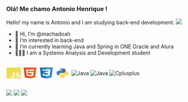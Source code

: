 ### Olá! Me chamo Antonio Henrique !

Hello! my name is Antonio and I am studying back-end development. <img src="https://media.giphy.com/media/WUlplcMpOCEmTGBtBW/giphy.gif" width="30">

- 👋 Hi, I’m @machadoah
- 👀 I’m interested in back-end
- 🌱 I’m currently learning Java and Spring in ONE Oracle and Alura
- 🧑🏽‍💻 I am a Systems Analysis and Development student
<!-- 

- 💞️ I’m looking to collaborate on ... 
- 📫 How to reach me ...

--->

<div style="display: inline_block"><br>
  <img align="center" alt="Js" height="30" width="40" src="https://raw.githubusercontent.com/devicons/devicon/master/icons/javascript/javascript-plain.svg">
  <img align="center" alt="HTML" height="30" width="40" src="https://raw.githubusercontent.com/devicons/devicon/master/icons/html5/html5-original.svg">
  <img align="center" alt="CSS" height="30" width="40" src="https://raw.githubusercontent.com/devicons/devicon/master/icons/css3/css3-original.svg">
  <img align="center" alt="Python" height="30" width="40" src="https://raw.githubusercontent.com/devicons/devicon/master/icons/python/python-original.svg">
  <img align="center" alt="Java" height="30" width="40" src="https://cdn.jsdelivr.net/gh/devicons/devicon/icons/java/java-original.svg">
  <img align="center" alt="Java" height="30" width="40" src="https://cdn.jsdelivr.net/gh/devicons/devicon/icons/spring/spring-original.svg">
  <img align="center" alt="Cplusplus" height="30" width="40"src="https://cdn.jsdelivr.net/gh/devicons/devicon/icons/cplusplus/cplusplus-original.svg" />
  
</div>
  
  ##
  
  <!--- https://devicon.dev/ --->
  <!-- https://dev.to/envoy_/150-badges-for-github-pnk -->
 
<div> 
  <a href="https://instagram.com/machadoah" target="_blank"><img src="https://img.shields.io/badge/-Instagram-%23E4405F?style=for-the-badge&logo=instagram&logoColor=white" target="_blank"></a>
  <!--
  <a href = "mailto:antoniohenriquemachado@outlook.pt"><img src="https://img.shields.io/badge/-Hotmail-%23333?style=for-the-badge&logo=hotmail&logoColor=white" target="_blank"></a>
  -->
  <a href="https://www.linkedin.com/in/machadoah" target="_blank"><img src="https://img.shields.io/badge/-LinkedIn-%230077B5?style=for-the-badge&logo=linkedin&logoColor=white" target="_blank"></a> 
  <a href="https://www.twitter.com/machadoah" target="_blank"><img src="https://img.shields.io/badge/Twitter-1DA1F2?style=for-the-badge&logo=twitter&logoColor=white" target="_blank"></a> 
  
  
  
</div>






<!--- 
- 👋 Hi, I’m @machadoah
- 👀 I’m interested in ...
- 🌱 I’m currently learning ...
- 💞️ I’m looking to collaborate on ...
- 📫 How to reach me ...
--->

<!---
machadoah/machadoah is a ✨ special ✨ repository because its `README.md` (this file) appears on your GitHub profile.
You can click the Preview link to take a look at your changes.
--->
